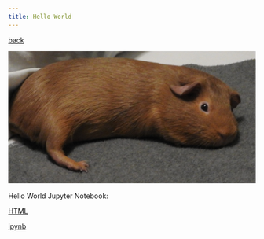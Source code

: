 ```yaml
---
title: Hello World 
---
```

[back](./)

![Ginger](/pics/Ging.jpg)  


Hello World Jupyter Notebook:  

[HTML](/HelloWorld/HelloWorld.html)  

[ipynb](/HelloWorld/HelloWorld.ipynb)





